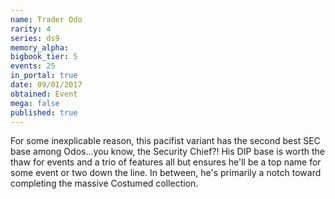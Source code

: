 ```yaml
---
name: Trader Odo
rarity: 4
series: ds9
memory_alpha:
bigbook_tier: 5
events: 25
in_portal: true
date: 09/01/2017
obtained: Event
mega: false
published: true
---
```


For some inexplicable reason, this pacifist variant has the second best SEC base among Odos...you know, the Security Chief?! His DIP base is worth the thaw for events and a trio of features all but ensures he'll be a top name for some event or two down the line. In between, he's primarily a notch toward completing the massive Costumed collection.

